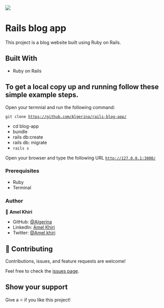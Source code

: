![](https://img.shields.io/badge/Microverse-blueviolet)
# Rails blog app

This project is a blog website built using Ruby on Rails.

## Built With

- Ruby on Rails
## To get a local copy up and running follow these simple example steps.

Open your termnial and run the following command:

<code>git clone https://github.com/Algerina/rails-blog-app/</code>
 - cd blog-app
 - bundle
 - rails db:create
 - rails db: migrate
 - <code>rails s</code> <br>

 Open your browser and type the following URL <code>http://127.0.0.1:3000/</code>


### Prerequisites

- Ruby
- Terminal

### Author


👤 **Amel Khiri**

- GitHub: [@Algerina](https://github.com/Algerina)
- LinkedIn: [Amel Khiri](https://linkedin.com/in/amel-khiri-qahwadji-37a550135)
- Twitter: [@Amel khiri](https://twitter.com/AmalQahwadji)


## 🤝 Contributing

Contributions, issues, and feature requests are welcome!

Feel free to check the [issues page](Algerina/rails-blog-app/).

## Show your support

Give a ⭐️ if you like this project!
